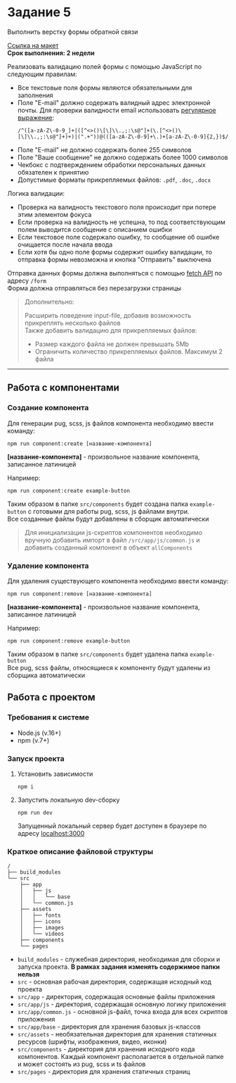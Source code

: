 # Задание 5

Выполнить верстку формы обратной связи

[Ссылка на макет](https://www.figma.com/file/MXoXPNr0r5FkoyaKfuyzOV/%D0%A1%D1%82%D0%B0%D0%B6%D0%B8%D1%80%D0%BE%D0%B2%D0%BA%D0%B0---%D0%97%D0%B0%D0%B4%D0%B0%D0%BD%D0%B8%D0%B5-5?type=design&node-id=0%3A1&mode=design&t=EYvB2ppl20dh9qJf-1)  
**Срок выполнения: 2 недели**

Реализовать валидацию полей формы с помощью JavaScript по следующим правилам:
- Все текстовые поля формы являются обязательными для заполнения
- Поле "E-mail" должно содержать валидный адрес электронной почты. Для проверки валидности email использовать [регулярное выражение](https://developer.mozilla.org/ru/docs/Web/JavaScript/Reference/Global_Objects/RegExp):
    ```regexp
    /^([a-zA-Z\-0-9_]+|([^<>()\[\]\\.,;:\s@"]+(\.[^<>()\[\]\\.,;:\s@"]+)+)|(".+"))@(([a-zA-Z\-0-9]+\.)+[a-zA-Z\-0-9]{2,})$/
    ```
- Поле "E-mail" не должно содержать более 255 символов
- Поле "Ваше сообщение" не должно содержать более 1000 символов
- Чекбокс с подтверждением обработки персональных данных обязателен к принятию
- Допустимые форматы прикрепляемых файлов: `.pdf`, `.doc`, `.docx`


Логика валидации:
- Проверка на валидность текстового поля происходит при потере этим элементом фокуса
- Если проверка на валидность не успешна, то под соответствующим полем выводится сообщение с описанием ошибки
- Если текстовое поле содержало ошибку, то сообщение об ошибке очищается после начала ввода 
- Если хотя бы одно поле формы содержит ошибку валидации, то отправка формы невозможна и кнопка "Отправить" выключена

Отправка данных формы должна выполняться с помощью [fetch API](https://developer.mozilla.org/ru/docs/Web/API/Fetch_API) по адресу `/form`  
Форма должна отправляться без перезагрузки страницы

> Дополнительно:
> 
> Расширить поведение input-file, добавив возможность прикреплять несколько файлов  
> Также добавить валидацию для прикрепляемых файлов:
> - Размер каждого файла не должен превышать 5Mb
> - Ограничить количество прикрепляемых файлов. Максимум 2 файла

---

## Работа с компонентами

### Создание компонента

Для генерации pug, scss, js файлов компонента необходимо ввести команду:
```shell
npm run component:create [название-компонента]
```
**[название-компонента]** - произвольное название компонента, записанное латиницей  

Например:
```shell
npm run component:create example-button
```
Таким образом в папке `src/components` будет создана папка `example-button` с готовыми для работы pug, scss, js файлами внутри.  
Все созданные файлы будут добавлены в сборщик автоматически

> Для инициализации js-скриптов компонентов необходимо вручную добавить импорт в файл `/src/app/js/common.js` и добавить созданный компонент в объект `allComponents`

### Удаление компонента
Для удаления существующего компонента необходимо ввести команду:
```shell
npm run component:remove [название-компонента]
```
**[название-компонента]** - произвольное название компонента, записанное латиницей

Например:
```shell
npm run component:remove example-button
```
Таким образом в папке `src/components` будет удалена папка `example-button`  
Все pug, scss файлы, относящиеся к компоненту будут удалены из сборщика автоматически

## Работа с проектом

### Требования к системе
- Node.js (v.16+)
- npm (v.7+)

### Запуск проекта
1) Установить зависимости
    ```shell
    npm i
    ```
2) Запустить локальную dev-сборку
    ```shell
    npm run dev
    ```
    Запущенный локальный сервер будет доступен в браузере по адресу [localhost:3000](http://localhost:3000/)

### Краткое описание файловой структуры
```
/
├── build_modules
└── src
    ├── app
    │   ├── js
    │   │   └── base
    │   └── common.js
    ├── assets
    │   ├── fonts
    │   ├── icons
    │   ├── images
    │   └── videos
    ├── components
    └── pages
```
- `build_modules` - служебная директория, необходимая для сборки и запуска проекта. **В рамках задания изменять содержимое папки нельзя**
- `src` - основная рабочая директория, содержащая исходный код проекта
- `src/app` - директория, содержащая основные файлы приложения
- `src/app/js` - директория, содержащая основную логику приложения
- `src/app/common.js` - основной js-файл, точка входа для всех скриптов приложения
- `src/app/base` - директория для хранения базовых js-классов
- `src/assets` - необязательная директория для хранения статичных ресурсов (шрифты, изображения, видео, иконки)
- `src/components` - директория для хранения исходного кода компонентов. Каждый компонент располагается в отдельной папке и может состоять из pug, scss и ts файлов
- `src/pages` - директория для хранения статичных страниц
